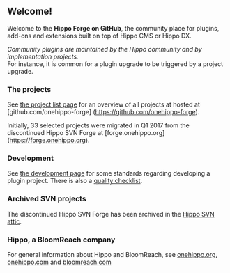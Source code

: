 
## Welcome!

Welcome to the **Hippo Forge on GitHub**, the community place for plugins, add-ons and extensions built on top of Hippo 
CMS or Hippo DX.

_Community plugins are maintained by the Hippo community and by implementation projects._ <br/>
For instance, it is common for a plugin upgrade to be triggered by a project upgrade.

### The projects
See [the project list page](project-list.html) for an overview of all projects at hosted at [github.com/onehippo-forge]
(https://github.com/onehippo-forge).

Initially, 33 selected projects were migrated in Q1 2017 from the discontinued Hippo SVN Forge at [forge.onehippo.org]
(https://forge.onehippo.org).

### Development
See [the development page](development.html) for some standards regarding developing a plugin project. There is also a
[quality checklist](checklist.html). 

### Archived SVN projects
The discontinued Hippo SVN Forge has been archived in the [Hippo SVN attic](http://svn.onehippo.org/repos/hippo/attic/forge/).

### Hippo, a BloomReach company
For general information about Hippo and BloomReach, see [onehippo.org](https://www.onehippo.org), 
[onehippo.com](https://www.onehippo.com) and [bloomreach.com](https://www.bloomreach.com) 
